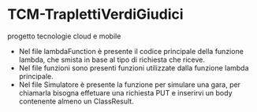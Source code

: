 # TCM-TraplettiVerdiGiudici
  progetto tecnologie cloud e mobile
-  Nel file lambdaFunction è presente il codice principale della funzione lambda, che smista in base al tipo di richiesta che riceve. 
- Nel file funzioni sono presenti funzioni utilizzate dalla funzione lambda principale.
- Nel file Simulatore è presente la funzione per simulare una gara, per chiamarla bisogna effetuare una richiesta PUT e inserirvi un body contenente almeno un ClassResult.
